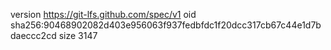 version https://git-lfs.github.com/spec/v1
oid sha256:90468902082d403e956063f937fedbfdc1f20dcc317cb67c44e1d7bdaeccc2cd
size 3147
